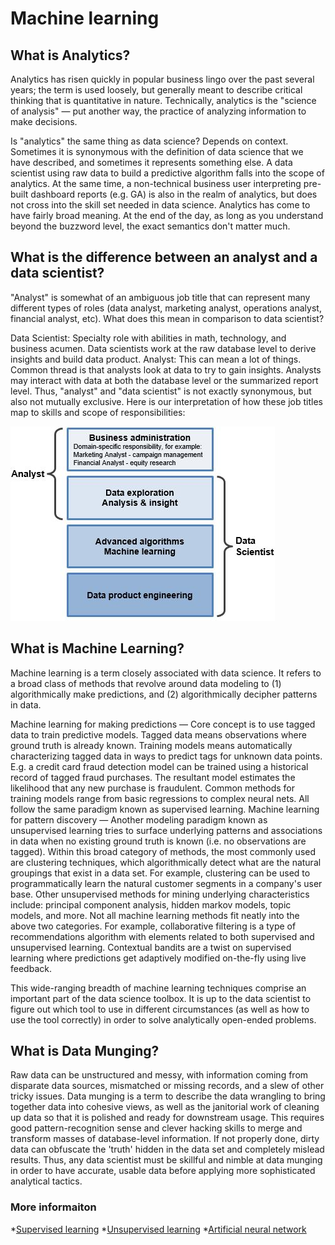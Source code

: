 # Machine learning


## What is Analytics?
Analytics has risen quickly in popular business lingo over the past several years; the term is used loosely, but generally meant to describe critical thinking that is quantitative in nature. Technically, analytics is the "science of analysis" — put another way, the practice of analyzing information to make decisions.

Is "analytics" the same thing as data science? Depends on context. Sometimes it is synonymous with the definition of data science that we have described, and sometimes it represents something else. A data scientist using raw data to build a predictive algorithm falls into the scope of analytics. At the same time, a non-technical business user interpreting pre-built dashboard reports (e.g. GA) is also in the realm of analytics, but does not cross into the skill set needed in data science. Analytics has come to have fairly broad meaning. At the end of the day, as long as you understand beyond the buzzword level, the exact semantics don't matter much.

## What is the difference between an analyst and a data scientist?
"Analyst" is somewhat of an ambiguous job title that can represent many different types of roles (data analyst, marketing analyst, operations analyst, financial analyst, etc). What does this mean in comparison to data scientist?

Data Scientist: Specialty role with abilities in math, technology, and business acumen. Data scientists work at the raw database level to derive insights and build data product.
Analyst: This can mean a lot of things. Common thread is that analysts look at data to try to gain insights. Analysts may interact with data at both the database level or the summarized report level.
Thus, "analyst" and "data scientist" is not exactly synonymous, but also not mutually exclusive. Here is our interpretation of how these job titles map to skills and scope of responsibilities:

![DataAnalyst Vs. Data Scientist](images/data-scientist-analyst-2.jpg)

## What is Machine Learning?

Machine learning is a term closely associated with data science. It refers to a broad class of methods that revolve around data modeling to (1) algorithmically make predictions, and (2) algorithmically decipher patterns in data.

Machine learning for making predictions — Core concept is to use tagged data to train predictive models. Tagged data means observations where ground truth is already known. Training models means automatically characterizing tagged data in ways to predict tags for unknown data points. E.g. a credit card fraud detection model can be trained using a historical record of tagged fraud purchases. The resultant model estimates the likelihood that any new purchase is fraudulent. Common methods for training models range from basic regressions to complex neural nets. All follow the same paradigm known as supervised learning.
Machine learning for pattern discovery — Another modeling paradigm known as unsupervised learning tries to surface underlying patterns and associations in data when no existing ground truth is known (i.e. no observations are tagged). Within this broad category of methods, the most commonly used are clustering techniques, which algorithmically detect what are the natural groupings that exist in a data set. For example, clustering can be used to programmatically learn the natural customer segments in a company's user base. Other unsupervised methods for mining underlying characteristics include: principal component analysis, hidden markov models, topic models, and more.
Not all machine learning methods fit neatly into the above two categories. For example, collaborative filtering is a type of recommendations algorithm with elements related to both supervised and unsupervised learning. Contextual bandits are a twist on supervised learning where predictions get adaptively modified on-the-fly using live feedback.

This wide-ranging breadth of machine learning techniques comprise an important part of the data science toolbox. It is up to the data scientist to figure out which tool to use in different circumstances (as well as how to use the tool correctly) in order to solve analytically open-ended problems.

## What is Data Munging?
Raw data can be unstructured and messy, with information coming from disparate data sources, mismatched or missing records, and a slew of other tricky issues. Data munging is a term to describe the data wrangling to bring together data into cohesive views, as well as the janitorial work of cleaning up data so that it is polished and ready for downstream usage. This requires good pattern-recognition sense and clever hacking skills to merge and transform masses of database-level information. If not properly done, dirty data can obfuscate the 'truth' hidden in the data set and completely mislead results. Thus, any data scientist must be skillful and nimble at data munging in order to have accurate, usable data before applying more sophisticated analytical tactics.

### More informaiton

*[Supervised learning](https://en.wikipedia.org/wiki/Supervised_learning)
*[Unsupervised learning](https://en.wikipedia.org/wiki/Unsupervised_learning)
*[Artificial neural network](https://en.wikipedia.org/wiki/Artificial_neural_network)
